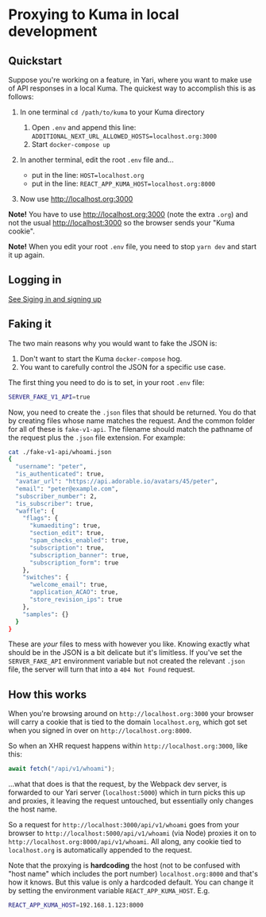 # Proxying to Kuma in local development

## Quickstart

Suppose you're working on a feature, in Yari, where you want to make use
of API responses in a local Kuma. The quickest way to accomplish this is as follows:

1. In one terminal `cd /path/to/kuma` to your Kuma directory
    1. Open `.env` and append this line: `ADDITIONAL_NEXT_URL_ALLOWED_HOSTS=localhost.org:3000`
    1. Start `docker-compose up`
1. In another terminal, edit the root `.env` file and...
   - put in the line: `HOST=localhost.org`
   - put in the line: `REACT_APP_KUMA_HOST=localhost.org:8000`

1. Now use <http://localhost.org:3000>

**Note!** You have to use <http://localhost.org:3000> (note the extra `.org`)
and not the usual <http://localhost:3000> so the browser sends your "Kuma cookie".

**Note!** When you edit your root `.env` file, you need to stop `yarn dev`
and start it up again.

## Logging in

[See Siging in and signing up](./signingin.md)

## Faking it

The two main reasons why you would want to fake the JSON is:

1. Don't want to start the Kuma `docker-compose` hog.
1. You want to carefully control the JSON for a specific use case.

The first thing you need to do is to set, in your root `.env` file:

```bash
SERVER_FAKE_V1_API=true
```

Now, you need to create the `.json` files that should be returned. You do that
by creating files whose name matches the request. And the common folder for
all of these is `fake-v1-api`. The filename should match the pathname of the
request plus the `.json` file extension. For example:

```bash
cat ./fake-v1-api/whoami.json
{
  "username": "peter",
  "is_authenticated": true,
  "avatar_url": "https://api.adorable.io/avatars/45/peter",
  "email": "peter@example.com",
  "subscriber_number": 2,
  "is_subscriber": true,
  "waffle": {
    "flags": {
      "kumaediting": true,
      "section_edit": true,
      "spam_checks_enabled": true,
      "subscription": true,
      "subscription_banner": true,
      "subscription_form": true
    },
    "switches": {
      "welcome_email": true,
      "application_ACAO": true,
      "store_revision_ips": true
    },
    "samples": {}
  }
}
```

These are _your_ files to mess with however you like. Knowing exactly what
should be in the JSON is a bit delicate but it's limitless. If you've
set the `SERVER_FAKE_API` environment variable but not created the relevant
`.json` file, the server will turn that into a `404 Not Found` request.

## How this works

When you're browsing around on `http://localhost.org:3000` your browser
will carry a cookie that is tied to the domain `localhost.org`, which got
set when you signed in over on `http://localhost.org:8000`.

So when an XHR request happens within `http://localhost.org:3000`, like this:

```javascript
await fetch("/api/v1/whoami");
```

...what that does is that the request, by the Webpack dev server, is forwarded
to our Yari server (`localhost:5000`) which in turn picks this up and proxies,
it leaving the request untouched, but essentially only changes the host name.

So a request for `http://localhost:3000/api/v1/whoami` goes from your browser
to `http://localhost:5000/api/v1/whoami` (via Node) proxies it on to
`http://localhost.org:8000/api/v1/whoami`. All along, any cookie tied
to `localhost.org` is automatically appended to the request.

Note that the proxying is **hardcoding** the host (not to be confused with
"host name" which includes the port number) `localhost.org:8000` and that's
how it knows. But this value is only a hardcoded default. You can change it
by setting the environment variable `REACT_APP_KUMA_HOST`. E.g.

```bash
REACT_APP_KUMA_HOST=192.168.1.123:8000
```

